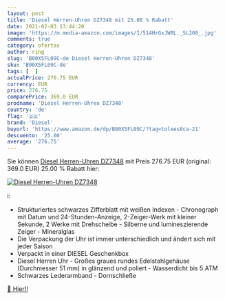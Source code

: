 ```yaml
---
layout: post
title: 'Diesel Herren-Uhren DZ7348 mit 25.00 % Rabatt'
date: 2021-02-03 13:44:20
image: 'https://m.media-amazon.com/images/I/514HrGxJW8L._SL200_.jpg'
comments: true
category: ofertas
author: ring
slug: 'B00X5FL09C-de Diesel Herren-Uhren DZ7348'
sku: 'B00X5FL09C-de'
tags: [  ]
actualPrice: 276.75 EUR
currency: EUR
price: 276.75
comparePrice: 369.0 EUR
prodname: 'Diesel Herren-Uhren DZ7348'
country: 'de'
flag: '🇩🇪'
brand: 'Diesel'
buyurl: 'https://www.amazon.de/dp/B00X5FL09C/?tag=tolees0ca-21'
descuento: '25.00'
average: '276.75'
---
```


Sie können [Diesel Herren-Uhren DZ7348](https://www.amazon.de/dp/B00X5FL09C/?tag=tolees0ca-21) mit Preis 276.75 EUR (original: 369.0 EUR) 25.00 % Rabatt hier:

[![Diesel Herren-Uhren DZ7348](https://m.media-amazon.com/images/I/514HrGxJW8L._SL200_.jpg)](https://www.amazon.de/dp/B00X5FL09C/?tag=tolees0ca-21)

ℹ️:

- Strukturiertes schwarzes Zifferblatt mit weißen Indexen - Chronograph mit Datum und 24-Stunden-Anzeige, 2-Zeiger-Werk mit kleiner Sekunde, 2 Werke mit Drehscheibe - Silberne und lumineszierende Zeiger - Mineralglas
- Die Verpackung der Uhr ist immer unterschiedlich und ändert sich mit jeder Saison
- Verpackt in einer DIESEL Geschenkbox
- Diesel Herren Uhr - Großes graues rundes Edelstahlgehäuse (Durchmesser 51 mm) in glänzend und poliert - Wasserdicht bis 5 ATM
- Schwarzes Lederarmband - Dornschließe

[🛒 Hier!!](https://www.amazon.de/dp/B00X5FL09C/?tag=tolees0ca-21)
